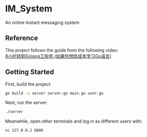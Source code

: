 # IM_System
An online Instant messaging system

## Reference
This project follows the guide from the following video:  
[8小时转职Golang工程师 (如果你想低成本学习Go语言)](https://www.bilibili.com/video/BV1gf4y1r79E/)

## Getting Started

First, build the project:
```bash
go build -o server server.go main.go user.go
```

Next, run the server:

```bash
./server
```

Meanwhile, open other terminals and log in as different users with:

```bash
nc 127.0.0.1 8888
```

